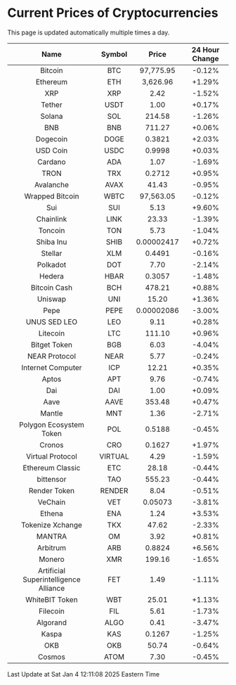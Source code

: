 # Current Prices of Cryptocurrencies
This page is updated automatically multiple times a day.

| Name | Symbol | Price | 24 Hour Change |
| :---: |:---:| :---: | :---: |
| Bitcoin | BTC | 97,775.95 | -0.12% |
| Ethereum | ETH | 3,626.96 | +1.29% |
| XRP | XRP | 2.42 | -1.52% |
| Tether | USDT | 1.00 | +0.17% |
| Solana | SOL | 214.58 | -1.26% |
| BNB | BNB | 711.27 | +0.06% |
| Dogecoin | DOGE | 0.3821 | +2.03% |
| USD Coin | USDC | 0.9998 | +0.03% |
| Cardano | ADA | 1.07 | -1.69% |
| TRON | TRX | 0.2712 | +0.95% |
| Avalanche | AVAX | 41.43 | -0.95% |
| Wrapped Bitcoin | WBTC | 97,563.05 | -0.12% |
| Sui | SUI | 5.13 | +9.60% |
| Chainlink | LINK | 23.33 | -1.39% |
| Toncoin | TON | 5.73 | -1.04% |
| Shiba Inu | SHIB | 0.00002417 | +0.72% |
| Stellar | XLM | 0.4491 | -0.16% |
| Polkadot | DOT | 7.70 | -2.14% |
| Hedera | HBAR | 0.3057 | -1.48% |
| Bitcoin Cash | BCH | 478.21 | +0.88% |
| Uniswap | UNI | 15.20 | +1.36% |
| Pepe | PEPE | 0.00002086 | -3.00% |
| UNUS SED LEO | LEO | 9.11 | +0.28% |
| Litecoin | LTC | 111.10 | +0.96% |
| Bitget Token | BGB | 6.03 | -4.04% |
| NEAR Protocol | NEAR | 5.77 | -0.24% |
| Internet Computer | ICP | 12.21 | +0.35% |
| Aptos | APT | 9.76 | -0.74% |
| Dai | DAI | 1.00 | +0.09% |
| Aave | AAVE | 353.48 | +0.47% |
| Mantle | MNT | 1.36 | -2.71% |
| Polygon Ecosystem Token | POL | 0.5188 | -0.45% |
| Cronos | CRO | 0.1627 | +1.97% |
| Virtual Protocol | VIRTUAL | 4.29 | -1.59% |
| Ethereum Classic | ETC | 28.18 | -0.44% |
| bittensor | TAO | 555.23 | -0.44% |
| Render Token | RENDER | 8.04 | -0.51% |
| VeChain | VET | 0.05073 | -3.81% |
| Ethena | ENA | 1.24 | +3.53% |
| Tokenize Xchange | TKX | 47.62 | -2.33% |
| MANTRA | OM | 3.92 | +0.81% |
| Arbitrum | ARB | 0.8824 | +6.56% |
| Monero | XMR | 199.16 | -1.65% |
| Artificial Superintelligence Alliance | FET | 1.49 | -1.11% |
| WhiteBIT Token | WBT | 25.01 | +1.13% |
| Filecoin | FIL | 5.61 | -1.73% |
| Algorand | ALGO | 0.41 | -3.47% |
| Kaspa | KAS | 0.1267 | -1.25% |
| OKB | OKB | 50.74 | -0.64% |
| Cosmos | ATOM | 7.30 | -0.45% |

Last Update at Sat Jan  4 12:11:08 2025 Eastern Time